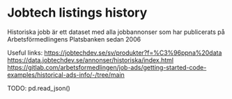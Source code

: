 # Jobtech listings history

Historiska jobb är ett dataset med alla jobbannonser som har publicerats på Arbetsförmedlingens Platsbanken sedan 2006

Useful links:
https://jobtechdev.se/sv/produkter?f=%C3%96ppna%20data
https://data.jobtechdev.se/annonser/historiska/index.html
https://gitlab.com/arbetsformedlingen/job-ads/getting-started-code-examples/historical-ads-info/-/tree/main

TODO:
pd.read_json()
